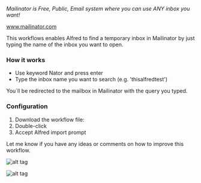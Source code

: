 *Mailinator is Free, Public, Email system where you can use ANY inbox you want!* 

www.mailinator.com

This workflows enables Alfred to find a temporary inbox in Mailinator by just typing the name of the inbox you want to open.

### How it works

* Use keyword Nator and press enter
* Type the inbox name you want to search (e.g. 'thisalfredtest')

You´ll be redirected to the mailbox in Mailinator with the query you typed.


### Configuration
1. Download the workflow file:
2. Double-click
3. Accept Alfred import prompt

Let me know if you have any ideas or comments on how to improve this workflow.

![alt tag](https://cloud.githubusercontent.com/assets/4662681/22114785/f53b2d0c-de6a-11e6-8a7c-8ddca04a3016.png)

![alt tag](https://cloud.githubusercontent.com/assets/4662681/22114599/618e1344-de6a-11e6-9ca4-c88d5e1850a1.png)

